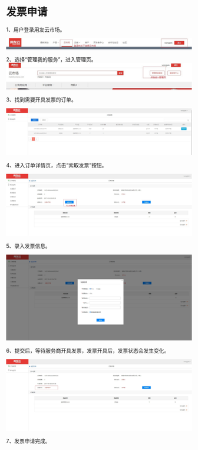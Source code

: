 # 发票申请

 1、用户登录用友云市场。

![](/articles/yycloud/2-/images/fapiao01.jpg)

 2、选择“管理我的服务”，进入管理页。
![](/articles/yycloud/2-/images/fapiao02.jpg)

 3、找到需要开具发票的订单。

![](/articles/yycloud/2-/images/fapiao1.jpg)

 4、进入订单详情页，点击“索取发票”按钮。

![](/articles/yycloud/2-/images/fapiao2.jpg)

5、录入发票信息。

![](/articles/yycloud/2-/images/fapiao3.jpg)

6、提交后，等待服务商开具发票，发票开具后，发票状态会发生变化。

![](/articles/yycloud/2-/images/fapiao4.jpg)

7、发票申请完成。